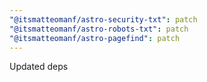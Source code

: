 ```yaml
---
"@itsmatteomanf/astro-security-txt": patch
"@itsmatteomanf/astro-robots-txt": patch
"@itsmatteomanf/astro-pagefind": patch
---
```


Updated deps
